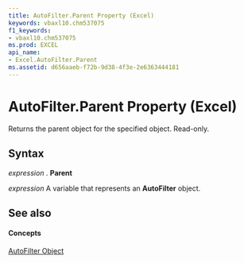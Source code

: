 ```yaml
---
title: AutoFilter.Parent Property (Excel)
keywords: vbaxl10.chm537075
f1_keywords:
- vbaxl10.chm537075
ms.prod: EXCEL
api_name:
- Excel.AutoFilter.Parent
ms.assetid: d656aaeb-f72b-9d38-4f3e-2e6363444181
---
```



# AutoFilter.Parent Property (Excel)

Returns the parent object for the specified object. Read-only.


## Syntax

 _expression_ . **Parent**

 _expression_ A variable that represents an **AutoFilter** object.


## See also


#### Concepts


[AutoFilter Object](autofilter-object-excel.md)

